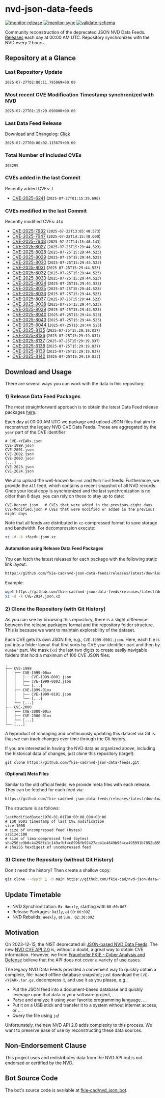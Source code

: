 # nvd-json-data-feeds

[![monitor-release](https://github.com/fkie-cad/nvd-json-data-feeds/actions/workflows/monitor_release.yml/badge.svg)](https://github.com/fkie-cad/nvd-json-data-feeds/actions/workflows/monitor_release.yml)
[![monitor-sync](https://github.com/fkie-cad/nvd-json-data-feeds/actions/workflows/monitor_sync.yml/badge.svg)](https://github.com/fkie-cad/nvd-json-data-feeds/actions/workflows/monitor_sync.yml)
[![validate-schema](https://github.com/fkie-cad/nvd-json-data-feeds/actions/workflows/validate_schema.yml/badge.svg)](https://github.com/fkie-cad/nvd-json-data-feeds/actions/workflows/validate_schema.yml)

Community reconstruction of the deprecated JSON NVD Data Feeds.
[Releases](https://github.com/fkie-cad/nvd-json-data-feeds/releases/latest) each day at 00:00 AM UTC.
Repository synchronizes with the NVD every 2 hours.

## Repository at a Glance

### Last Repository Update

```plain
2025-07-27T02:00:11.795069+00:00
```

### Most recent CVE Modification Timestamp synchronized with NVD

```plain
2025-07-27T01:15:29.690000+00:00
```

### Last Data Feed Release

Download and Changelog: [Click](https://github.com/fkie-cad/nvd-json-data-feeds/releases/latest)

```plain
2025-07-27T00:00:02.115675+00:00
```

### Total Number of included CVEs

```plain
303299
```

### CVEs added in the last Commit

Recently added CVEs: `1`

- [CVE-2025-6241](CVE-2025/CVE-2025-62xx/CVE-2025-6241.json) (`2025-07-27T01:15:29.690`)


### CVEs modified in the last Commit

Recently modified CVEs: `414`

- [CVE-2025-7932](CVE-2025/CVE-2025-79xx/CVE-2025-7932.json) (`2025-07-22T13:05:40.573`)
- [CVE-2025-7947](CVE-2025/CVE-2025-79xx/CVE-2025-7947.json) (`2025-07-22T14:15:48.000`)
- [CVE-2025-7948](CVE-2025/CVE-2025-79xx/CVE-2025-7948.json) (`2025-07-22T14:15:48.143`)
- [CVE-2025-8027](CVE-2025/CVE-2025-80xx/CVE-2025-8027.json) (`2025-07-25T15:29:44.523`)
- [CVE-2025-8028](CVE-2025/CVE-2025-80xx/CVE-2025-8028.json) (`2025-07-25T15:29:44.523`)
- [CVE-2025-8029](CVE-2025/CVE-2025-80xx/CVE-2025-8029.json) (`2025-07-25T15:29:44.523`)
- [CVE-2025-8030](CVE-2025/CVE-2025-80xx/CVE-2025-8030.json) (`2025-07-25T15:29:44.523`)
- [CVE-2025-8031](CVE-2025/CVE-2025-80xx/CVE-2025-8031.json) (`2025-07-25T15:29:44.523`)
- [CVE-2025-8032](CVE-2025/CVE-2025-80xx/CVE-2025-8032.json) (`2025-07-25T15:29:44.523`)
- [CVE-2025-8033](CVE-2025/CVE-2025-80xx/CVE-2025-8033.json) (`2025-07-25T15:29:44.523`)
- [CVE-2025-8034](CVE-2025/CVE-2025-80xx/CVE-2025-8034.json) (`2025-07-25T15:29:44.523`)
- [CVE-2025-8035](CVE-2025/CVE-2025-80xx/CVE-2025-8035.json) (`2025-07-25T15:29:44.523`)
- [CVE-2025-8036](CVE-2025/CVE-2025-80xx/CVE-2025-8036.json) (`2025-07-25T15:29:44.523`)
- [CVE-2025-8037](CVE-2025/CVE-2025-80xx/CVE-2025-8037.json) (`2025-07-25T15:29:44.523`)
- [CVE-2025-8038](CVE-2025/CVE-2025-80xx/CVE-2025-8038.json) (`2025-07-25T15:29:44.523`)
- [CVE-2025-8039](CVE-2025/CVE-2025-80xx/CVE-2025-8039.json) (`2025-07-25T15:29:44.523`)
- [CVE-2025-8040](CVE-2025/CVE-2025-80xx/CVE-2025-8040.json) (`2025-07-25T15:29:44.523`)
- [CVE-2025-8043](CVE-2025/CVE-2025-80xx/CVE-2025-8043.json) (`2025-07-25T15:29:44.523`)
- [CVE-2025-8044](CVE-2025/CVE-2025-80xx/CVE-2025-8044.json) (`2025-07-25T15:29:44.523`)
- [CVE-2025-8135](CVE-2025/CVE-2025-81xx/CVE-2025-8135.json) (`2025-07-25T15:29:19.837`)
- [CVE-2025-8136](CVE-2025/CVE-2025-81xx/CVE-2025-8136.json) (`2025-07-25T15:29:19.837`)
- [CVE-2025-8137](CVE-2025/CVE-2025-81xx/CVE-2025-8137.json) (`2025-07-25T15:29:19.837`)
- [CVE-2025-8138](CVE-2025/CVE-2025-81xx/CVE-2025-8138.json) (`2025-07-25T15:29:19.837`)
- [CVE-2025-8139](CVE-2025/CVE-2025-81xx/CVE-2025-8139.json) (`2025-07-25T15:29:19.837`)
- [CVE-2025-8140](CVE-2025/CVE-2025-81xx/CVE-2025-8140.json) (`2025-07-25T15:29:19.837`)


## Download and Usage

There are several ways you can work with the data in this repository:

### 1) Release Data Feed Packages

The most straightforward approach is to obtain the latest Data Feed release packages [here](https://github.com/fkie-cad/nvd-json-data-feeds/releases/latest).

Each day at 00:00 AM UTC we package and upload JSON files that aim to reconstruct the legacy NVD CVE Data Feeds.
Those are aggregated by the `year` part of the CVE identifier:

```
# CVE-<YEAR>.json
CVE-1999.json
CVE-2001.json
CVE-2002.json
CVE-2003.json
[...]
CVE-2023.json
CVE-2024.json
```

We also upload the well-known `Recent` and `Modified` feeds.
Furthermore, we provide the `All` feed, which contains a recent snapshot of all NVD records.
Once your local copy is synchronized and the last synchronization is no older than 8 days, you can rely on these to stay up to date:

```plain
CVE-Recent.json   # CVEs that were added in the previous eight days
CVE-Modified.json # CVEs that were modified or added in the previous eight days
```

Note that all feeds are distributed in `xz`-compressed format to save storage and bandwidth.
For decompression execute:

```sh
xz -d -k <feed>.json.xz
```

#### Automation using Release Data Feed Packages

You can fetch the latest releases for each package with the following static link layout:

```sh
https://github.com/fkie-cad/nvd-json-data-feeds/releases/latest/download/CVE-<YEAR>.json.xz
```

Example:

```sh
wget https://github.com/fkie-cad/nvd-json-data-feeds/releases/latest/download/CVE-2024.json.xz
xz -d -k CVE-2024.json.xz
```

### 2) Clone the Repository (with Git History)

As you can see by browsing this repository, there is a slight difference between the release packages format and the repository folder structure.
This is because we want to maintain explorability of the dataset.

Each CVE gets its own JSON file, e.g., `CVE-1999-0001.json`.
Here, each file is put into a folder layout that first sorts by CVE `year` identifier part and then by `number` part.
We mask (`xx`) the last two digits to create easily navigable folders that hold a maximum of 100 CVE JSON files:

```plain
.
├── CVE-1999
│   ├── CVE-1999-00xx
│   │   ├── CVE-1999-0001.json
│   │   ├── CVE-1999-0002.json
│   │   └── [...]
│   ├── CVE-1999-01xx
│   │   ├── CVE-1999-0101.json
│   │   └── [...]
│   └── [...]
├── CVE-2000
│   ├── CVE-2000-00xx
│   ├── CVE-2000-01xx
│   └── [...]
└── [...]
```

A byproduct of managing and continuously updating this dataset via Git is that we can track changes over time through the Git history.

If you are interested in having the NVD data as organized above, including the historical data of changes, just clone this repository (large!):

```sh
git clone https://github.com/fkie-cad/nvd-json-data-feeds.git
```

#### (Optional) Meta Files

Similar to the old official feeds, we provide meta files with each release. They can be fetched for each feed via:

```sh
https://github.com/fkie-cad/nvd-json-data-feeds/releases/latest/download/CVE-<YEAR>.meta
```

The structure is as follows:

```plain
lastModifiedDate:1970-01-01T00:00:00.000+00:00                          # ISO 8601 timestamp of last CVE modification
size:1000                                                               # size of uncompressed feed (bytes)
xzSize:100                                                              # size of lzma-compressed feed (bytes)
sha256:e3b0c44298fc1c149afbf4c8996fb92427ae41e4649b934ca495991b7852b855 # sha256 hexdigest of uncompressed feed
```

### 3) Clone the Repository (without Git History)

Don't need the history? Then create a shallow copy:

```sh
git clone --depth 1 -b main https://github.com/fkie-cad/nvd-json-data-feeds.git
```


## Update Timetable

* NVD Synchronization: `Bi-Hourly`, starting with `00:00:00Z`
* Release Packages: `Daily`, at `00:00:00Z`
* NVD Rebuilds: `Weekly`, at `Sun, 02:30:00Z`


## Motivation

On 2023-12-15, the NIST deprecated all [JSON-based NVD Data Feeds](https://nvd.nist.gov/vuln/data-feeds#divRetirementBanner-1).
The new [NVD CVE API 2.0](https://nvd.nist.gov/developers/vulnerabilities) is, without a doubt, a great way to obtain CVE information.
However, we from [Fraunhofer FKIE - Cyber Analysis and Defense](https://www.fkie.fraunhofer.de/en/departments/cad.html) believe that the API does not cover a variety of use cases.

The legacy NVD Data Feeds provided a convenient way to quickly obtain a complete, file-based offline database snapshot; just download the `CVE-<YEAR>.tar.gz`, decompress it, and use it as you please, e.g.:

- Put the JSON feed into a document-based database and quickly leverage upon that data in your software project, ...
- Parse and analyze it using your favorite programming language, ...
- Put it on a USB stick and transfer it to a system without internet access, or ...
- Query the file using `jq`!

Unfortunately, the new NVD API 2.0 adds complexity to this process.
We want to preserve ease of use by reconstructing these data sources.

## Non-Endorsement Clause

This project uses and redistributes data from the NVD API but is not endorsed or certified by the NVD.

## Bot Source Code

The bot's source code is available at [fkie-cad/nvd\_json\_bot](https://github.com/fkie-cad/nvd_json_bot).